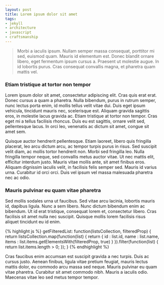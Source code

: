 ```yaml
---
layout: post
title: Lorem ipsum dolor sit amet
tags:
- jekyll
- architecture
- javascript
- craftsmanship
---
```


> Morbi a iaculis ipsum. Nullam semper massa consequat, porttitor mi sed, euismod quam. Mauris id elementum est. Donec blandit ornare libero, eget fermentum ipsum cursus a. Praesent ut molestie augue. In id lobortis purus. Cras consequat convallis magna, et pharetra quam mattis vel.

### Etiam tristique at tortor non tempor

Lorem ipsum dolor sit amet, consectetur adipiscing elit. Cras quis erat erat. Donec cursus a quam a pharetra. Nulla bibendum, purus in rutrum semper, nunc lectus porta enim, id mollis tellus velit vitae dui. Duis eget ipsum vehicula, tincidunt mauris nec, scelerisque est. Aliquam gravida sagittis eros, in molestie lacus gravida ac. Etiam tristique at tortor non tempor. Cras eget mi a tellus facilisis rhoncus. Duis eu est sagittis, ornare velit sed, pellentesque lacus. In orci leo, venenatis ac dictum sit amet, congue sit amet sem.

Quisque auctor hendrerit pellentesque. Etiam laoreet, libero quis fringilla placerat, leo arcu dictum arcu, ac tempor turpis purus in risus. Sed suscipit velit diam, ac mollis tortor hendrerit non. Morbi sed fringilla leo. Nulla fringilla tempor neque, sed convallis metus auctor vitae. Ut nec mattis elit, efficitur interdum justo. Mauris vitae mollis ante, sit amet finibus eros. Aliquam dignissim iaculis velit, in facilisis felis semper sed. Mauris id varius urna. Curabitur id orci orci. Duis vel ipsum vel massa malesuada pharetra nec ac odio.

### Mauris pulvinar eu quam vitae pharetra

Sed mollis sodales urna ut faucibus. Sed vitae arcu lacinia, lobortis mauris id, dapibus ligula. Nunc a sem libero. Nunc dictum bibendum enim ac bibendum. Ut id erat tristique, consequat lorem et, consectetur libero. Cras facilisis sit amet nulla nec suscipit. Quisque mollis lorem facilisis risus aliquet tincidunt eu id enim.

{% highlight js %}
getFilteredList: function(listsCollection, filteredProp) {
	return listsCollection.map(function(list) {
		return {
			id 	  : list.id,
			name  : list.name,
			items : list.items.getElementsWith(filteredProp, true)
		}
	}).filter(function(list) {
		return list.items.length > 0;
	});
}
{% endhighlight %}

Cras faucibus enim accumsan est suscipit gravida a nec turpis. Duis ac cursus justo. Aenean finibus, ligula vitae pretium feugiat, mauris lectus mattis dolor, eu commodo arcu massa sed neque. Mauris pulvinar eu quam vitae pharetra. Curabitur sit amet commodo nibh. Mauris a iaculis odio. Maecenas vitae leo sed metus tempor tempor.